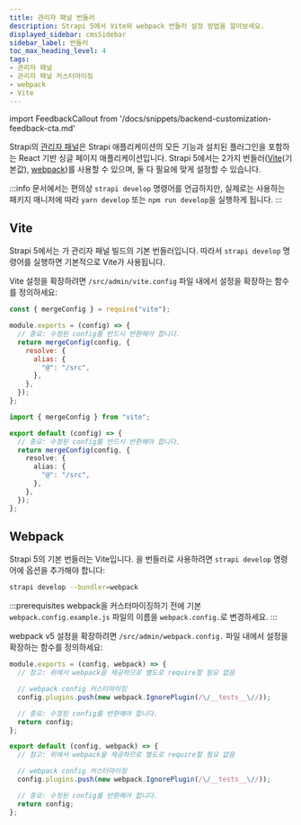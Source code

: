 ```yaml
---
title: 관리자 패널 번들러
description: Strapi 5에서 Vite와 webpack 번들러 설정 방법을 알아보세요.
displayed_sidebar: cmsSidebar
sidebar_label: 번들러
toc_max_heading_level: 4
tags:
- 관리자 패널
- 관리자 패널 커스터마이징
- webpack
- Vite
---
```


import FeedbackCallout from '/docs/snippets/backend-customization-feedback-cta.md'

Strapi의 [관리자 패널](/cms/admin-panel-customization)은 Strapi 애플리케이션의 모든 기능과 설치된 플러그인을 포함하는 React 기반 싱글 페이지 애플리케이션입니다. Strapi 5에서는 2가지 번들러([Vite](#vite)(기본값), [webpack](#webpack))를 사용할 수 있으며, 둘 다 필요에 맞게 설정할 수 있습니다.

:::info
문서에서는 편의상 `strapi develop` 명령어를 언급하지만, 실제로는 사용하는 패키지 매니저에 따라 `yarn develop` 또는 `npm run develop`을 실행하게 됩니다.
:::

## Vite

Strapi 5에서는 <ExternalLink to="https://vitejs.dev/" text="Vite"/>가 관리자 패널 빌드의 기본 번들러입니다. 따라서 `strapi develop` 명령어를 실행하면 기본적으로 Vite가 사용됩니다.

Vite 설정을 확장하려면 `/src/admin/vite.config` 파일 내에서 설정을 확장하는 함수를 정의하세요:

<Tabs groupId="js-ts">
<TabItem value="js" label="JavaScript">

```js title="/src/admin/vite.config.js"
const { mergeConfig } = require("vite");

module.exports = (config) => {
  // 중요: 수정된 config를 반드시 반환해야 합니다.
  return mergeConfig(config, {
    resolve: {
      alias: {
        "@": "/src",
      },
    },
  });
};
```

</TabItem>

<TabItem value="ts" label="TypeScript">

```ts title="/src/admin/vite.config.ts"
import { mergeConfig } from "vite";

export default (config) => {
  // 중요: 수정된 config를 반드시 반환해야 합니다.
  return mergeConfig(config, {
    resolve: {
      alias: {
        "@": "/src",
      },
    },
  });
};
```

</TabItem>
</Tabs>

## Webpack

Strapi 5의 기본 번들러는 Vite입니다. <ExternalLink to="https://webpack.js.org/" text="webpack"/>을 번들러로 사용하려면 `strapi develop` 명령어에 옵션을 추가해야 합니다:

```bash
strapi develop --bundler=webpack
```

:::prerequisites
webpack을 커스터마이징하기 전에 기본 `webpack.config.example.js` 파일의 이름을 `webpack.config.`로 변경하세요.
:::

webpack v5 설정을 확장하려면 `/src/admin/webpack.config.` 파일 내에서 설정을 확장하는 함수를 정의하세요:

<Tabs groupId="js-ts">
<TabItem value="js" label="JavaScript">

```js title="/src/admin/webpack.config.js"
module.exports = (config, webpack) => {
  // 참고: 위에서 webpack을 제공하므로 별도로 require할 필요 없음

  // webpack config 커스터마이징
  config.plugins.push(new webpack.IgnorePlugin(/\/__tests__\//));

  // 중요: 수정된 config를 반환해야 합니다.
  return config;
};
```

</TabItem>

<TabItem value="ts" label="TypeScript">

```ts title="/src/admin/webpack.config.ts"
export default (config, webpack) => {
  // 참고: 위에서 webpack을 제공하므로 별도로 require할 필요 없음

  // webpack config 커스터마이징
  config.plugins.push(new webpack.IgnorePlugin(/\/__tests__\//));

  // 중요: 수정된 config를 반환해야 합니다.
  return config;
};
```

</TabItem>
</Tabs>

